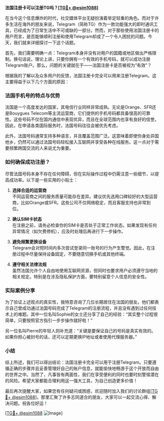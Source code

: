 **法国注册卡可以注册TG吗？[[TG💪+ @esim1088](https://t.me/s/esim1088)]**

在当今这个信息爆炸的时代，社交媒体平台无疑扮演着举足轻重的角色。而对于许多生活在海外的朋友来说，Telegram（简称TG）作为一款功能强大的即时通讯工具，已经成为了日常生活中不可或缺的一部分。然而，对于那些使用法国注册卡的用户而言，是否能够顺利注册和使用Telegram却成了一个令人困扰的问题。今天，我们就来详细探讨一下这个话题。

首先，我们需要明确一点：Telegram本身并没有对用户的国籍或地区做出严格限制。换句话说，理论上讲，只要你拥有一个有效的手机号码，就可以成功注册Telegram账户。那么，问题的关键就在于——法国注册卡是否被视为“有效”？

根据我的了解以及众多用户的反馈，法国注册卡完全可以用来注册Telegram。这主要得益于以下几个方面的原因：

### 法国手机号的特点与优势

法国是一个高度发达的国家，其电信行业同样非常成熟。无论是Orange、SFR还是Bouygues Telecom等主流运营商，它们提供的手机号码都具备很高的可靠性。这些号码不仅在国内通信中表现优异，而且在全球范围内也享有良好的信誉。因此，在申请各类国际服务时，法国号码往往会被优先考虑。

此外，法国号码通常支持多种语言，并且覆盖范围广泛。这意味着即使你身处异国他乡，仍然可以通过法国号码轻松接入互联网并享受各种在线服务。这一点对于需要频繁跨国交流的人来说尤为重要。

### 如何确保成功注册？

尽管法国号码本身不存在任何障碍，但在实际操作过程中仍需注意一些细节，以提高成功率。以下是一些实用的小贴士：

1. **选择合适的运营商**  
   不同运营商之间的服务质量可能存在差异。建议优先选用口碑较好的大型运营商，比如Orange或SFR。这些公司不仅网络稳定，而且客服支持也非常到位。

2. **确认SIM卡状态**  
   在注册之前，请务必检查你的SIM卡是否处于正常工作状态。如果发现有任何异常情况（如欠费停机），应及时处理后再进行下一步操作。

3. **避免频繁更换设备**  
   Telegram会对短时间内多次尝试登录同一账号的行为产生警觉。因此，在注册过程中尽量保持设备固定，不要随意切换手机或其他终端。

4. **遵守相关法律法规**  
   虽然法国允许个人自由地使用互联网资源，但同时也要求用户必须遵守当地的相关规定。特别是在涉及隐私保护方面，要特别留意个人信息的安全性。

### 实际案例分享

为了验证上述观点的真实性，我特意咨询了几位长期居住在法国的朋友。他们都表示自己曾成功通过法国号码完成了Telegram的注册流程，并且没有遇到过任何技术上的难题。其中一位名叫Sophie的女士还分享了自己的经验：“其实整个过程很简单，只要按照官方指引一步步操作就好啦！”

另一位名叫Pierre的年轻人则补充道：“关键是要保证自己的号码是真实有效的。如果你担心被封号的话，还可以定期更换IP地址或者使用代理服务器。”

### 小结

综上所述，我们可以得出结论：法国注册卡完全可以用于注册Telegram。只要遵循正确的步骤并且妥善管理好自己的账户信息，就能愉快地畅游于这个开放而自由的世界之中。当然了，凡事皆有两面性，我们在享受便利的同时也要时刻警惕潜在的风险。希望大家都能合理利用这一强大工具，为自己创造更多价值！

最后再次提醒大家，如果您有任何疑问或困惑，欢迎随时加入我们的讨论群组[[TG💪+ @esim1088](https://t.me/s/esim1088)]，那里汇聚了许多志同道合的朋友，大家可以一起交流心得、解决问题。祝各位好运！

[[TG💪+ @esim1088](https://t.me/s/esim1088) ![Image](https://i.postimg.cc/4NQfJmqS/Snipaste-2025-05-13-00-14-12.png)]